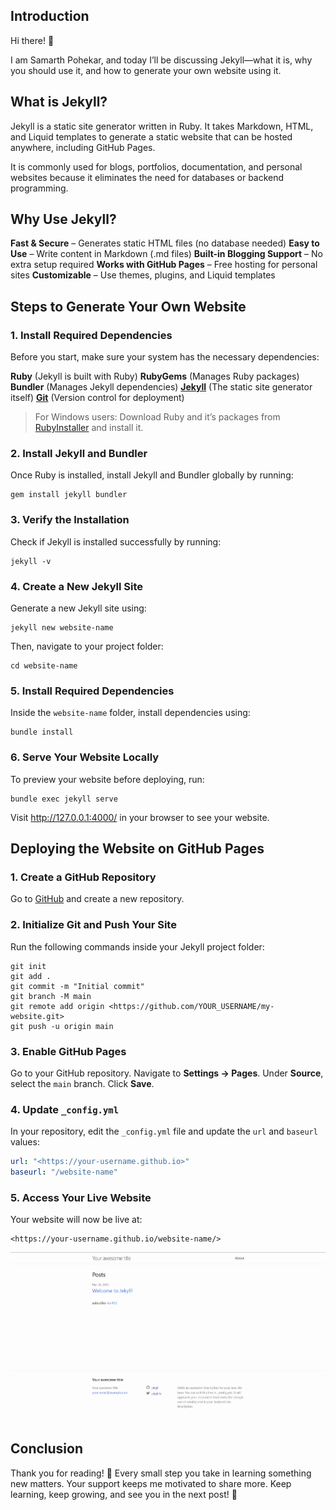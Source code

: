 ## Introduction

Hi there! 👋

I am Samarth Pohekar, and today I’ll be discussing Jekyll—what it is, why you should use it, and how to generate your own website using it.

## What is Jekyll?

Jekyll is a static site generator written in Ruby. It takes Markdown, HTML, and Liquid templates to generate a static website that can be hosted anywhere, including GitHub Pages.

It is commonly used for blogs, portfolios, documentation, and personal websites because it eliminates the need for databases or backend programming.

## Why Use Jekyll?

 **Fast & Secure** – Generates static HTML files (no database needed)
 **Easy to Use** – Write content in Markdown (.md files)
 **Built-in Blogging Support** – No extra setup required
 **Works with GitHub Pages** – Free hosting for personal sites
 **Customizable** – Use themes, plugins, and Liquid templates

## Steps to Generate Your Own Website

### 1. Install Required Dependencies

Before you start, make sure your system has the necessary dependencies:

 **Ruby** (Jekyll is built with Ruby)
 **RubyGems** (Manages Ruby packages)
 **Bundler** (Manages Jekyll dependencies)
 [**Jekyll**](https://jekyllrb.com/docs) (The static site generator itself)
 [**Git**](https://git-scm.com/downloads) (Version control for deployment)

> For Windows users: Download Ruby and it’s packages from [RubyInstaller](https://rubyinstaller.org/) and install it.
> 

### 2. Install Jekyll and Bundler

Once Ruby is installed, install Jekyll and Bundler globally by running:

```
gem install jekyll bundler

```

### 3. Verify the Installation

Check if Jekyll is installed successfully by running:

```
jekyll -v

```

### 4. Create a New Jekyll Site

Generate a new Jekyll site using:

```
jekyll new website-name

```

Then, navigate to your project folder:

```
cd website-name

```

### 5. Install Required Dependencies

Inside the `website-name` folder, install dependencies using:

```
bundle install

```

### 6. Serve Your Website Locally

To preview your website before deploying, run:

```
bundle exec jekyll serve

```

Visit http://127.0.0.1:4000/ in your browser to see your website.

## Deploying the Website on GitHub Pages

### 1. Create a GitHub Repository

Go to [GitHub](https://github.com/) and create a new repository.

### 2. Initialize Git and Push Your Site

Run the following commands inside your Jekyll project folder:

```
git init
git add .
git commit -m "Initial commit"
git branch -M main
git remote add origin <https://github.com/YOUR_USERNAME/my-website.git>
git push -u origin main

```

### 3. Enable GitHub Pages

 Go to your GitHub repository.
 Navigate to **Settings → Pages**.
 Under **Source**, select the `main` branch.
 Click **Save**.

### 4. Update `_config.yml`

In your repository, edit the `_config.yml` file and update the `url` and `baseurl` values:

```yaml
url: "<https://your-username.github.io>"
baseurl: "/website-name"

```

### 5. Access Your Live Website

Your website will now be live at:

```
<https://your-username.github.io/website-name/>

```

![jekyll](/assets/images/jekyll.png)




## Conclusion

Thank you for reading! 🎉 Every small step you take in learning something new matters. Your support keeps me motivated to share more. Keep learning, keep growing, and see you in the next post! 🚀
